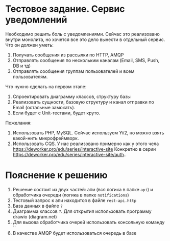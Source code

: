 # Тестовое задание. Сервис уведомлений
Необходимо решить боль с уведомлениями. Сейчас это реализовано внутри монолита, но хочется все это дело вынести в отдельный сервис.
Что он должен уметь:

1) Получать сообщения из рассылки по HTTP, AMQP
2) Отправлять сообщения по нескольким каналам (Email, SMS, Push, DB и тд)
3) Отправлять сообщения группам пользователей и всем пользователям.

Что нужно сделать на первом этапе:

1) Спроектировать диаграмму классов, структуру базы
2) Реализовать сущности, базовую структуру и канал отправки по Email (остальные замокать).
3) Если будет с Unit-тестами, будет круто.

Пожелания:

1) Использовать PHP, MySQL. Сейчас используем Yii2, но можно взять какой-нить микрофреймворк.
2) Использовать CQS. У нас реализовано примерно как у этого чела
   https://deworker.pro/edu/series/interactive-site
   Конкретно в серии https://deworker.pro/edu/series/interactive-site/auth..

# Пояснение к решению

1. Решение состоит из двух частей: апи (вся логика в папке `api`) и обработчика очереди (логика в папке `notifications`)
2. Тестовый запрос к апи находится в файле `rest-api.http`
3. База данных в файле `?`
4. Диаграмма классов `?`. Для открытия использовать программу drawio (diagram.net)
5. Для вызова обработчика очерей использовать консольную команду ``
6. В качестве AMQP будет использоваться очередь в базе